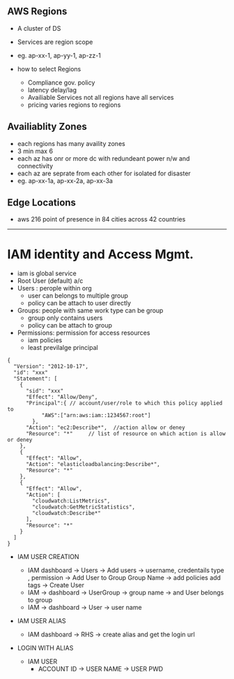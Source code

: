 

## AWS Regions 
* A cluster of DS 
* Services are region scope 
* eg. ap-xx-1, ap-yy-1, ap-zz-1
 
 * how to select Regions 
 	* Compliance gov. policy 
 	* latency  delay/lag 
 	* Availiable Services not all regions have all services 
 	* pricing  varies regions to regions 


## Availiablity Zones 
* each regions has many availity zones 
* 3 min max 6 
* each az has onr or more dc with redundeant power n/w and connectivity 
* each az are  seprate from each other for isolated for disaster 
* eg. ap-xx-1a, ap-xx-2a, ap-xx-3a 


## Edge Locations 
* aws 216 point of presence in 84 cities across 42 countries 


---

# IAM identity and Access Mgmt.
* iam is global service 
* Root User (default) a/c
* Users : perople within org 
	* user can belongs to multiple group 
	* policy can be attach to user directly 
* Groups: people with same work type can be group 
	* group only contains users 
	* policy can be attach to group
* Permissions: permission for access resources 
	* iam policies 
	* least previlalge principal 
```
{
  "Version": "2012-10-17", 
  "id": "xxx"  
  "Statement": [
    {
      "sid": "xxx" 
      "Effect": "Allow/Deny",
      "Principal":{ // account/user/role to which this policy applied to 
           "AWS":["arn:aws:iam::1234567:root"]
      	},
      "Action": "ec2:Describe*",  //action allow or deney 
      "Resource": "*"     // list of resource on which action is allow or deney 
    },
    {
      "Effect": "Allow",
      "Action": "elasticloadbalancing:Describe*",
      "Resource": "*"
    },
    {
      "Effect": "Allow",
      "Action": [
        "cloudwatch:ListMetrics",
        "cloudwatch:GetMetricStatistics",
        "cloudwatch:Describe*"
      ],
      "Resource": "*"
    }
  ]
}
```
 
* IAM USER CREATION 
	* IAM dashboard -> Users -> Add users -> 
	   username, credentails type , permission -> Add User to Group 
	       Group Name -> add policies 
	       add tags -> Create User 
	* IAM -> dashboard -> UserGroup -> group name -> and User belongs to group 
	* IAM -> dashboard -> User -> user name 

* IAM USER ALIAS 
	* IAM dashboard -> RHS -> create alias and get the login url 
* LOGIN WITH ALIAS 
	* IAM USER 
		* ACCOUNT ID -> USER NAME -> USER PWD 

